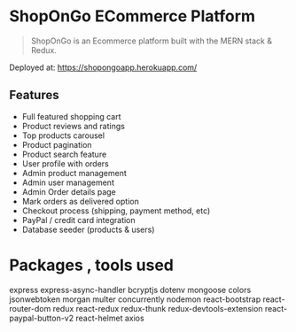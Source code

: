 # ShopOnGo ECommerce Platform

> ShopOnGo is an Ecommerce platform built with the MERN stack & Redux.

Deployed at: https://shopongoapp.herokuapp.com/

## Features

- Full featured shopping cart
- Product reviews and ratings
- Top products carousel
- Product pagination
- Product search feature
- User profile with orders
- Admin product management
- Admin user management
- Admin Order details page
- Mark orders as delivered option
- Checkout process (shipping, payment method, etc)
- PayPal / credit card integration
- Database seeder (products & users)

# Packages , tools used
express
express-async-handler
bcryptjs
dotenv
mongoose
colors
jsonwebtoken
morgan
multer
concurrently
nodemon
react-bootstrap
react-router-dom
redux
react-redux
redux-thunk
redux-devtools-extension
react-paypal-button-v2
react-helmet
axios
